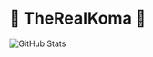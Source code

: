 # 🧨 TheRealKoma 🧨

![GitHub Stats](https://github-readme-stats.vercel.app/api?username=therealkoma&theme=tokyonight)
